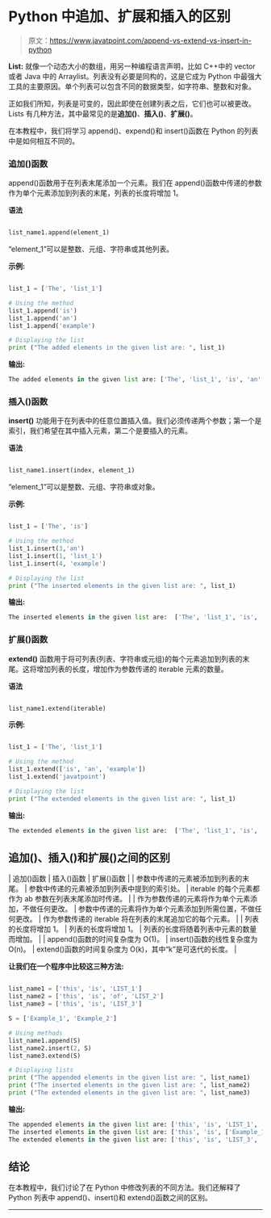 # Python 中追加、扩展和插入的区别

> 原文：<https://www.javatpoint.com/append-vs-extend-vs-insert-in-python>

**List:** 就像一个动态大小的数组，用另一种编程语言声明，比如 C++中的 vector 或者 Java 中的 Arraylist。列表没有必要是同构的，这是它成为 Python 中最强大工具的主要原因。单个列表可以包含不同的数据类型，如字符串、整数和对象。

正如我们所知，列表是可变的，因此即使在创建列表之后，它们也可以被更改。Lists 有几种方法，其中最常见的是**追加()**、**插入()**、**扩展()**。

在本教程中，我们将学习 append()、expend()和 insert()函数在 Python 的列表中是如何相互不同的。

### 追加()函数

append()函数用于在列表末尾添加一个元素。我们在 append()函数中传递的参数作为单个元素添加到列表的末尾，列表的长度将增加 1。

**语法**

```py

list_name1.append(element_1)

```

“element_1”可以是整数、元组、字符串或其他列表。

**示例:**

```py

list_1 = ['The', 'list_1']

# Using the method
list_1.append('is')
list_1.append('an')
list_1.append('example')

# Displaying the list
print ("The added elements in the given list are: ", list_1)

```

**输出:**

```py
The added elements in the given list are: ['The', 'list_1', 'is', 'an', 'example']

```

### 插入()函数

**insert()** 功能用于在列表中的任意位置插入值。我们必须传递两个参数；第一个是索引，我们希望在其中插入元素，第二个是要插入的元素。

**语法**

```py

list_name1.insert(index, element_1)

```

“element_1”可以是整数、元组、字符串或对象。

**示例:**

```py

list_1 = ['The', 'is']

# Using the method
list_1.insert(3,'an')
list_1.insert(1, 'list_1')
list_1.insert(4, 'example')

# Displaying the list
print ("The inserted elements in the given list are: ", list_1)

```

**输出:**

```py
The inserted elements in the given list are:  ['The', 'list_1', 'is', 'an', 'example']

```

### 扩展()函数

**extend()** 函数用于将可列表(列表、字符串或元组)的每个元素追加到列表的末尾。这将增加列表的长度，增加作为参数传递的 iterable 元素的数量。

**语法**

```py

list_name1.extend(iterable)

```

**示例:**

```py

list_1 = ['The', 'list_1']

# Using the method
list_1.extend(['is', 'an', 'example'])
list_1.extend('javatpoint')

# Displaying the list
print ("The extended elements in the given list are: ", list_1)

```

**输出:**

```py
The extended elements in the given list are:  ['The', 'list_1', 'is', 'an', 'example', 'j', 'a', 'v', 'a', 't', 'p', 'o', 'i', 'n', 't']

```

## 追加()、插入()和扩展()之间的区别

| 追加()函数 | 插入()函数 | 扩展()函数 |
| 参数中传递的元素被添加到列表的末尾。 | 参数中传递的元素被添加到列表中提到的索引处。 | iterable 的每个元素都作为 ab 参数在列表末尾添加时传递。 |
| 作为参数传递的元素将作为单个元素添加，不做任何更改。 | 参数中传递的元素将作为单个元素添加到所需位置，不做任何更改。 | 作为参数传递的 iterable 将在列表的末尾追加它的每个元素。 |
| 列表的长度将增加 1。 | 列表的长度将增加 1。 | 列表的长度将随着列表中元素的数量而增加。 |
| append()函数的时间复杂度为 O(1)。 | insert()函数的线性复杂度为 O(n)。 | extend()函数的时间复杂度为 O(k)，其中“k”是可迭代的长度。 |

**让我们在一个程序中比较这三种方法:**

```py

list_name1 = ['this', 'is', 'LIST_1']
list_name2 = ['this', 'is', 'of', 'LIST_2']
list_name3 = ['this', 'is', 'LIST_3']

S = ['Example_1', 'Example_2']

# Using methods
list_name1.append(S)
list_name2.insert(2, S)
list_name3.extend(S)

# Displaying lists
print ("The appended elements in the given list are: ", list_name1)
print ("The inserted elements in the given list are: ", list_name2)
print ("The extended elements in the given list are: ", list_name3)

```

**输出:**

```py
The appended elements in the given list are: ['this', 'is', 'LIST_1', ['Example_1', 'Example_2']]
The inserted elements in the given list are: ['this', 'is', ['Example_1', 'Example_2'], 'of', 'LIST_2']
The extended elements in the given list are: ['this', 'is', 'LIST_3', 'Example_1', 'Example_2']

```

## 结论

在本教程中，我们讨论了在 Python 中修改列表的不同方法。我们还解释了 Python 列表中 append()、insert()和 extend()函数之间的区别。

* * *